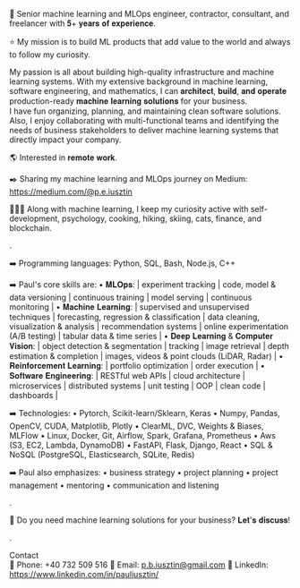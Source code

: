 💼 Senior machine learning and MLOps engineer, contractor, consultant, and freelancer with 𝟓+ 𝐲𝐞𝐚𝐫𝐬 𝐨𝐟 𝐞𝐱𝐩𝐞𝐫𝐢𝐞𝐧𝐜𝐞.

⭐ My mission is to build ML products that add value to the world and always to follow my curiosity.

My passion is all about building high-quality infrastructure and machine learning systems. With my extensive background in machine learning, software engineering, and mathematics, I can 𝐚𝐫𝐜𝐡𝐢𝐭𝐞𝐜𝐭, 𝐛𝐮𝐢𝐥𝐝, 𝐚𝐧𝐝 𝐨𝐩𝐞𝐫𝐚𝐭𝐞 production-ready 𝐦𝐚𝐜𝐡𝐢𝐧𝐞 𝐥𝐞𝐚𝐫𝐧𝐢𝐧𝐠 𝐬𝐨𝐥𝐮𝐭𝐢𝐨𝐧𝐬 for your business.
<br/>
I have fun organizing, planning, and maintaining clean software solutions. Also, I enjoy collaborating with multi-functional teams and identifying the needs of business stakeholders to deliver machine learning systems that directly impact your company.
<br/>

🌎 Interested in 𝐫𝐞𝐦𝐨𝐭𝐞 𝐰𝐨𝐫𝐤.

✒️ Sharing my machine learning and MLOps journey on Medium: https://medium.com/@p.e.iusztin

🚴🏼‍♂️ Along with machine learning, I keep my curiosity active with self-development, psychology, cooking, hiking, skiing, cats, finance, and blockchain.

.

➡️ Programming languages:  Python, SQL, Bash, Node.js, C++

➡️ Paul's core skills are:
• 𝐌𝐋𝐎𝐩𝐬:
| experiment tracking | code, model & data versioning | continuous training | model serving | continuous monitoring |
• 𝐌𝐚𝐜𝐡𝐢𝐧𝐞 𝐋𝐞𝐚𝐫𝐧𝐢𝐧𝐠:
| supervised and unsupervised techniques | forecasting, regression & classification | data cleaning, visualization & analysis  | recommendation systems | online experimentation (A/B testing) | tabular data & time series |
• 𝐃𝐞𝐞𝐩 𝐋𝐞𝐚𝐫𝐧𝐢𝐧𝐠 & 𝐂𝐨𝐦𝐩𝐮𝐭𝐞𝐫 𝐕𝐢𝐬𝐢𝐨𝐧:
| object detection & segmentation | tracking | image retrieval | depth estimation & completion | images, videos & point clouds (LiDAR, Radar) |
• 𝐑𝐞𝐢𝐧𝐟𝐨𝐫𝐜𝐞𝐦𝐞𝐧𝐭 𝐋𝐞𝐚𝐫𝐧𝐢𝐧𝐠:
| portfolio optimization | order execution |
• 𝐒𝐨𝐟𝐭𝐰𝐚𝐫𝐞 𝐄𝐧𝐠𝐢𝐧𝐞𝐞𝐫𝐢𝐧𝐠:
| RESTful web APIs | cloud architecture | microservices | distributed systems | unit testing | OOP | clean code | dashboards |

➡️ Technologies:
• Pytorch, Scikit-learn/Sklearn, Keras
• Numpy, Pandas, OpenCV, CUDA, Matplotlib, Plotly
• ClearML, DVC, Weights & Biases, MLFlow
• Linux, Docker, Git, Airflow, Spark, Grafana, Prometheus
• Aws (S3, EC2, Lambda, DynamoDB)
• FastAPI, Flask, Django, React
• SQL & NoSQL (PostgreSQL, Elasticsearch, SQLite, Redis)

➡️  Paul also emphasizes:
• business strategy
• project planning
• project management
• mentoring
• communication and listening

.

💬 Do you need machine learning solutions for your business? 𝐋𝐞𝐭'𝐬 𝐝𝐢𝐬𝐜𝐮𝐬𝐬!

.

Contact <br/>
📱 Phone: +40 732 509 516
📓 Email: p.b.iusztin@gmail.com
📘 LinkedIn: https://www.linkedin.com/in/pauliusztin/

